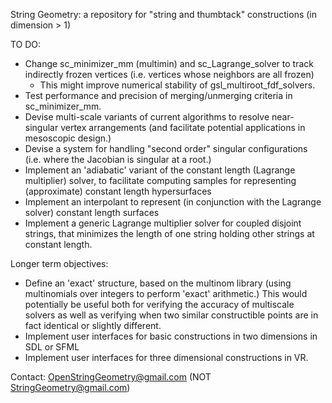 String Geometry: a repository for "string and thumbtack" constructions (in dimension > 1)

TO DO:
- Change sc_minimizer_mm (multimin) and sc_Lagrange_solver to track indirectly frozen vertices (i.e. vertices whose neighbors are all frozen)
  - This might improve numerical stability of gsl_multiroot_fdf_solvers.
- Test performance and precision of merging/unmerging criteria in sc_minimizer_mm.
- Devise multi-scale variants of current algorithms to resolve near-singular vertex arrangements (and facilitate potential applications in mesoscopic design.)
- Devise a system for handling "second order" singular configurations (i.e. where the Jacobian is singular at a root.)
- Implement an 'adiabatic' variant of the constant length (Lagrange multiplier) solver, to facilitate computing samples for representing (approximate) constant length hypersurfaces
- Implement an interpolant to represent (in conjunction with the Lagrange solver) constant length surfaces
- Implement a generic Lagrange multiplier solver for coupled disjoint strings, that minimizes the length of one string holding other strings at constant length.

Longer term objectives:
- Define an 'exact' structure, based on the multinom library (using multinomials over integers to perform 'exact' arithmetic.) This would potentially be useful both for verifying the accuracy of multiscale solvers as well as verifying when two similar constructible points are in fact identical or slightly different.
- Implement user interfaces for basic constructions in two dimensions in SDL or SFML
- Implement user interfaces for three dimensional constructions in VR.

Contact: OpenStringGeometry@gmail.com (NOT StringGeometry@gmail.com)  
